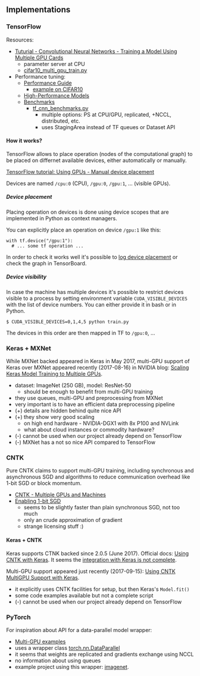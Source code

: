 ## Implementations

### TensorFlow

Resources:

- [Tuturial - Convolutional Neural Networks - Training a Model Using Multiple GPU Cards]( https://www.tensorflow.org/tutorials/deep_cnn#training_a_model_using_multiple_gpu_cards)
  - parameter server at CPU
  - [cifar10_multi_gpu_train.py]( https://github.com/tensorflow/models/blob/master/tutorials/image/cifar10/cifar10_multi_gpu_train.py)
- Performance tuning:
  - [Performance Guide](https://www.tensorflow.org/performance/performance_guide)
    - [example on CIFAR10](https://github.com/tensorflow/models/tree/master/tutorials/image/cifar10_estimator)
  - [High-Performance Models](https://www.tensorflow.org/performance/performance_models)
  - [Benchmarks](https://www.tensorflow.org/performance/benchmarks)
    - [tf_cnn_benchmarks.py]( https://github.com/tensorflow/benchmarks/blob/master/scripts/tf_cnn_benchmarks/tf_cnn_benchmarks.py)
      - multiple options: PS at CPU/GPU, replicated, +NCCL, distributed, etc.
      - uses StagingArea instead of TF queues or Dataset API

#### How it works?

TensorFlow allows to place operation (nodes of the computational graph) to be placed on differnet available devices, either automatically or manually.

[TensorFlow tutorial: Using GPUs - Manual device placement](https://www.tensorflow.org/tutorials/using_gpu#manual_device_placement)

Devices are named `/cpu:0` (CPU), `/gpu:0`, `/gpu:1`, ... (visible GPUs).

##### Device placement

Placing operation on devices is done using device scopes that are implemented in Python as context managers.

You can explicitly place an operation on device `/gpu:1` like this:

```
with tf.device("/gpu:1"):
  # ... some tf operation ...
```

In order to check it works well it's possible to [log device placement](https://www.tensorflow.org/tutorials/using_gpu#logging_device_placement) or check the graph in TensorBoard.

##### Device visibility

In case the machine has multiple devices it's possible to restrict devices visible to a process by setting environment variable `CUDA_VISIBLE_DEVICES` with the list of device numbers. You can either provide it in bash or in Python.

```
$ CUDA_VISIBLE_DEVICES=0,1,4,5 python train.py
```

The devices in this order are then mapped in TF to `/gpu:0`, ...

### Keras + MXNet

While MXNet backed appeared in Keras in May 2017, multi-GPU support of Keras over MXNet appeared recently (2017-08-16) in NVIDIA blog: [Scaling Keras Model Training to Multiple GPUs](https://devblogs.nvidia.com/parallelforall/scaling-keras-training-multiple-gpus/).

- dataset: ImageNet (250 GB), model: ResNet-50
    - should be enough to benefit from multi-GPU training
- they use queues, multi-GPU and preprocessing from MXNet
- very important is to have an efficient data preprocessing pipeline
- (+) details are hidden behind quite nice API
- (+) they show very good scaling
    - on high end hardware - NVIDIA-DGX1 with 8x P100 and NVLink
    - what about cloud instances or commodity hardware?
- (-) cannot be used when our project already depend on TensorFlow
- (-) MXNet has a not so nice API compared to TensorFlow

### CNTK

Pure CNTK claims to support multi-GPU training, including synchronous and asynchronous SGD and algorithms to reduce communication overhead like 1-bit SGD or block momentum.

- [CNTK - Multiple GPUs and Machines](https://docs.microsoft.com/en-us/cognitive-toolkit/Multiple-GPUs-and-machines)
- [Enabling 1-bit SGD]( https://docs.microsoft.com/en-us/cognitive-toolkit/Enabling-1bit-SGD)
    - seems to be slightly faster than plain synchronous SGD, not too much
    - only an crude approximation of gradient
    - strange licensing stuff :)

#### Keras + CNTK

Keras supports CTNK backed since 2.0.5 (June 2017). Official docs: [Using CNTK with Keras](https://docs.microsoft.com/en-us/cognitive-toolkit/Using-CNTK-with-Keras). It seems the [integration with Keras is not complete](https://docs.microsoft.com/en-us/cognitive-toolkit/Using-CNTK-with-Keras#known-issues).

Multi-GPU support appeared just recently (2017-09-15): [Using CNTK MultiGPU Support with Keras](https://docs.microsoft.com/en-us/cognitive-toolkit/Using-CNTK-MultiGPU-Support-with-Keras).

- it explicitly uses CNTK facilities for setup, but then Keras's `Model.fit()`
- some code examples available but not a complete script
- (-) cannot be used when our project already depend on TensorFlow

### PyTorch

For inspiration about API for a data-parallel model wrapper:

- [Multi-GPU examples](http://pytorch.org/tutorials/beginner/former_torchies/parallelism_tutorial.html)
- uses a wrapper class [torch.nn.DataParallel](http://pytorch.org/docs/master/nn.html#dataparallel-layers-multi-gpu-distributed)
- it seems that weights are replicated and gradients exchange using NCCL
- no information about using queues
- example project using this wrapper: [imagenet](https://github.com/pytorch/examples/tree/master/imagenet).
